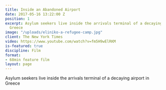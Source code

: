 ```yaml
---
title: Inside an Abandoned Airport
date: 2017-05-16 13:22:00 Z
position: 1
excerpt: Asylum seekers live inside the arrivals terminal of a decaying airport in
  Greece
image: "/uploads/eliniko-a-refugee-camp.jpg"
client: The New York Times
video: https://www.youtube.com/watch?v=fm5H9wElRKM
is-featured: true
discipline: Film
format:
- 68min feature film
layout: page
---
```


Asylum seekers live inside the arrivals terminal of a decaying airport in Greece